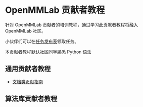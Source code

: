 # OpenMMLab 贡献者教程

针对 OpenMMLab 贡献者的培训教程，通过学习此贡献者教程将融入 OpenMMLab 社区。


小伙伴们可以在[任务发布表](https://aicarrier.feishu.cn/sheets/shtcnE5FlKLcg4vMjMMoq4kFL1f)领取任务。



本贡献者教程默认社区同学熟悉 Python 语法

## 通用贡献者教程

* [文档类贡献指南](01doc/doc.md)


## 算法库贡献者教程

